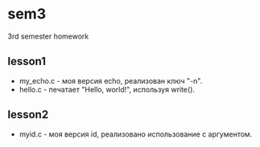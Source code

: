 # sem3
3rd semester homework

## lesson1

* my_echo.c - моя версия echo, реализован ключ "-n".
* hello.c - печатает "Hello, world!", используя write().

## lesson2

* myid.c - моя версия id, реализовано использование с аргументом.


